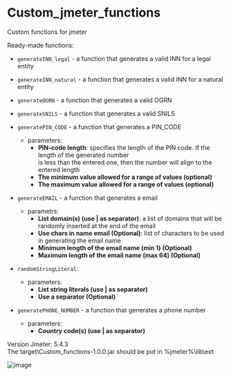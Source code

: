 # Custom_jmeter_functions

Custom functions for jmeter

Ready-made functions:
 - `generateINN_legal` - a function that generates a valid INN for a legal entity
 
 - `generateINN_natural` - a function that generates a valid INN for a natural entity
 
 - `generateOGRN` - a function that generates a valid OGRN
 
 - `generateSNILS` - a function that generates a valid SNILS
 
 - `generatePIN_CODE` - a function that generates a PIN_CODE   
   - parameters:
     - **PIN-code length**: specifies the length of the PIN code. If the length of the generated number   
           is less than the entered one, then the number will align to the entered length 
     - **The minimum value allowed for a range of values (optional)**
     - **The maximum value allowed for a range of values (optional)**
     
 - `generateEMAIL` - a function that generates a email   
   - parametrs:
     - **List domain(s) (use | as separator)**: a list of domains that will be randomly inserted at the end of the email
     - **Use chars in name email (Optional)**: list of characters to be used in generating the email name
     - **Minimum length of the email name (min 1) (Optional)**
     - **Maximum length of the email name (max 64) (Optional)**
     
 - `randomStringLiteral`:
   - parameters:
     - **List string literals (use | as separator)**
     - **Use a separator (Optional)**
     
 - `generatePHONE_NUMBER`  - a function that generates a phone number
    - parameters:
        - **Country code(s) (use | as separator)**
     

Version Jmeter: 5.4.3   
The target\Custom_functions-1.0.0.jar should be put in %jmeter%\lib\ext

![image](https://user-images.githubusercontent.com/80261859/178257439-a4f97257-3f1d-4485-837e-b1f409a9be72.png)

